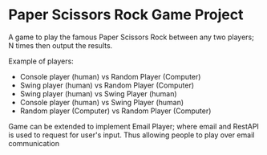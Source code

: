 # Paper Scissors Rock Game Project

A game to play the famous Paper Scissors Rock between any two players; N times then output the results.

Example of players:
- Console player (human) vs Random Player (Computer)
- Swing player (human) vs Random Player (Computer)
- Swing player (human) vs Swing Player (human)
- Console player (human) vs Swing Player (human)
- Random player (Computer) vs Random Player (Computer)

Game can be extended to implement Email Player; where email and RestAPI is used to request for user's input.
Thus allowing people to play over email communication

